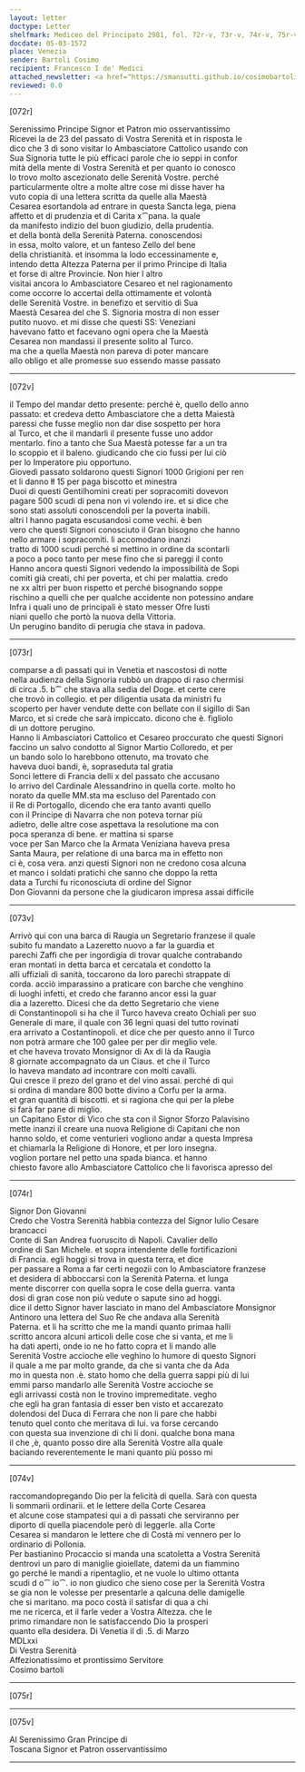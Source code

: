 ```yaml
---
layout: letter
doctype: Letter
shelfmark: Mediceo del Principato 2981, fol. 72r-v, 73r-v, 74r-v, 75r-v
docdate: 05-03-1572
place: Venezia
sender: Bartoli Cosimo
recipient: Francesco I de' Medici
attached_newsletter: <a href="https://smansutti.github.io/cosimobartoli/texts/3081_008,3081_009/">3081_008,3081_009</a>
reviewed: 0.0
---
```


[072r]  
  
  
Serenissimo Principe Signor et Patron mio osservantissimo  
Ricevei la de 23 del passato di Vostra Serenità et in risposta le  
dico che 3 dì sono visitar lo Ambasciatore Cattolico usando con  
Sua Signoria tutte le più efficaci parole che io seppi in confor  
mità della mente di Vostra Serenità et per quanto io conosco  
lo trovo molto ascezionato delle Serenità Vostre. perché  
particularmente oltre a molte altre cose mi disse haver ha  
vuto copia di una lettera scritta da quelle alla Maestà  
Cesarea esortandola ad entrare in questa Sancta lega, piena  
affetto et di prudenzia et di Carita x⁀pana. la quale  
da manifesto indizio del buon giudizio, della prudentia.  
et della bontà della Serenità Paterna. conoscendosi  
in essa, molto valore, et un fanteso Zello del bene  
della christianità. et insomma la lodo eccessinamente e,  
intendo detta Altezza Paterna per il primo Principe di Italia  
et forse di altre Provincie. Non hier l altro  
visitai ancora lo Ambasciatore Cesareo et nel ragionamento  
come occorre lo accertai della ottimamente et volontà  
delle Serenità Vostre. in benefizo et servitio di Sua  
Maestà Cesarea del che S. Signoria mostra di non esser  
putito nuovo. et mi disse che questi SS: Veneziani  
havevano fatto et facevano ogni opera che la Maestà  
Cesarea non mandassi il presente solito al Turco.  
ma che a quella Maestà non pareva di poter mancare  
allo obligo et alle promesse suo essendo masse passato  
  
---  

[072v]  
  
  
il Tempo del mandar detto presente: perché è, quello dello anno  
passato: et credeva detto Ambasciatore che a detta Maiestà  
paressi che fusse meglio non dar dise sospetto per hora  
al Turco, et che il mandarli il presente fusse uno addor  
mentarlo. fino a tanto che Sua Maestà potesse far a un tra  
lo scoppio et il baleno. giudicando che cio fussi per lui ciò  
per lo Imperatore piu opportuno.  
Giovedì passato soldarono questi Signori 1000 Grigioni per ren  
et li danno łł 15 per paga biscotto et minestra  
Duoi di questi Gentilhomini creati per sopracomiti dovevon  
pagare 500 scudi di pena non vi volendo ire. et si dice che  
sono stati assoluti conoscendoli per la poverta inabili.  
altri l hanno pagata escusandosi come vechi. è ben  
vero che questi Signori conosciuto il Gran bisogno che hanno  
nello armare i sopracomiti. li accomodano inanzi  
tratto di 1000 scudi perché si mettino in ordine da scontarli  
a poco a poco tanto per mese fino che si pareggi il conto  
Hanno ancora questi Signori vedendo la impossibilità de Sopi  
comiti già creati, chi per poverta, et chi per malattia. credo  
ne xx altri per buon rispetto et perché bisognando soppe  
rischino a quelli che per qualche accidente non potessino andare  
Infra i quali uno de principali è stato messer Ofre Iusti  
niani quello che portò la nuova della Vittoria.  
Un perugino bandito di perugia che stava in padova.  
  
---  

[073r]  
  
  
comparse a dì passati qui in Venetia et nascostosi di notte  
nella audienza della Signoria rubbò un drappo di raso chermisi  
di circa .5. b⁀ che stava alla sedia del Doge. et certe cere  
che trovò in collegio. et per diligentia usata da ministri fu  
scoperto per haver vendute dette con bellate con il sigillo di San  
Marco, et si crede che sarà impiccato. dicono che è. figliolo  
di un dottore perugino.  
Hanno li Ambasciatori Cattolico et Cesareo proccurato che questi Signori  
faccino un salvo condotto al Signor Martio Colloredo, et per  
un bando solo lo harebbono ottenuto, ma trovato che  
haveva duoi bandi, è, sopraseduta tal gratia  
Sonci lettere di Francia delli x del passato che accusano  
lo arrivo del Cardinale Alessandrino in quella corte. molto ho  
norato da quelle MM.sta ma escluso del Parentado con  
il Re di Portogallo, dicendo che era tanto avanti quello  
con il Principe di Navarra che non poteva tornar più  
adietro, delle altre cose aspettava la resolutione ma con  
poca speranza di bene. er mattina si sparse  
voce per San Marco che la Armata Veniziana haveva presa  
Santa Maura, per relatione di una barca ma in effetto non  
ci è, cosa vera. anzi questi Signori non ne credono cosa alcuna  
et manco i soldati pratichi che sanno che doppo la retta  
data a Turchi fu riconosciuta di ordine del Signor  
Don Giovanni da persone che la giudicaron impresa assai difficile  
  
---  

[073v]  
  
  
Arrivò qui con una barca di Raugia un Segretario franzese il quale  
subito fu mandato a Lazeretto nuovo a far la guardia et  
parechi Zaffi che per ingordigia di trovar qualche contrabando  
eran montati in detta barca et cercatala et condotto la  
alli uffiziali di sanità, toccarono da loro parechi strappate di  
corda. acciò imparassino a praticare con barche che venghino  
di luoghi infetti, et credo che faranno ancor essi la guar  
dia a lazeretto. Dicesi che da detto Segretario che viene  
di Constantinopoli si ha che il Turco haveva creato Ochiali per suo  
Generale di mare, il quale con 36 legni quasi del tutto rovinati  
era arrivato a Costantinopoli. et dice che per questo anno il Turco  
non potrà armare che 100 galee per per dir meglio vele.  
et che haveva trovato Monsignor di Ax di là da Raugia  
8 giornate accompagnato da un Ciaus. et che il Turco  
lo haveva mandato ad incontrare con molti cavalli.  
Qui cresce il prezo del grano et del vino assai. perché di qui  
si ordina di mandare 800 botte divino a Corfu per la arma.  
et gran quantità di biscotti. et si ragiona che qui per la plebe  
si farà far pane di miglio.  
un Capitano Estor di Vico che sta con il Signor Sforzo Palavisino  
mette inanzi il creare una nuova Religione di Capitani che non  
hanno soldo, et come venturieri vogliono andar a questa Impresa  
et chiamarla la Religione di Honore, et per loro insegna.  
voglion portare nel petto una spada bianca. et hanno  
chiesto favore allo Ambasciatore Cattolico che li favorisca apresso del  
  
---  

[074r]  
  
  
Signor Don Giovanni  
Credo che Vostra Serenità habbia contezza del Signor Iulio Cesare brancacci  
Conte di San Andrea fuoruscito di Napoli. Cavalier dello  
ordine di San Michele. et sopra intendente delle fortificazioni  
di Francia. egli hoggi si trova in questa terra, et dice  
per passare a Roma a far certi negozii con lo Ambasciatore franzese  
et desidera di abboccarsi con la Serenità Paterna. et lunga  
mente discorrer con quella sopra le cose della guerra. vanta  
dosi di gran cose non più vedute o sapute sino ad hoggi.  
dice il detto Signor haver lasciato in mano del Ambasciatore Monsignor  
Antinoro una lettera del Suo Re che andava alla Serenità  
Paterna. et li ha scritto che me la mandi quanto primaa halli  
scritto ancora alcuni articoli delle cose che si vanta, et me li  
ha dati aperti, onde io ne ho fatto copra et li mando alle  
Serenità Vostre accioche elle veghino lo humore di questo Signori  
il quale a me par molto grande, da che si vanta che da Ada  
mo in questa non .è. stato homo che della guerra sappi più di lui  
emmi parso mandarlo alle Serenità Vostre accioche se  
egli arrivassi costà non le trovino impremeditate. vegho  
che egli ha gran fantasia di esser ben visto et accarezato  
dolendosi del Duca di Ferrara che non li pare che habbi  
tenuto quel conto che meritava di lui. va forse cercando  
con questa sua invenzione di chi li doni. qualche bona mana  
il che ,è, quanto posso dire alla Serenità Vostre alla quale  
baciando reverentemente le mani quanto più posso mi  
  
---  

[074v]  
  
  
raccomandopregando Dio per la felicità di quella. Sarà con questa  
li sommarii ordinarii. et le lettere della Corte Cesarea  
et alcune cose stampatesi qui a dì passati che serviranno per  
diporto di quella piacendole però di leggerle. alla Corte  
Cesarea si mandaron le lettere che di Costà mi vennero per lo  
ordinario di Pollonia.  
Per bastianino Procaccio si manda una scatoletta a Vostra Serenità  
dentrovi un paro di maniglie gioiellate, datemi da un fiammino  
go perché le mandi a ripentaglio, et ne vuole lo ultimo ottanta  
scudi d o⁀ io⁀. io non giudico che sieno cose per la Serenità Vostra  
se gia non le volesse per presentarle a qalcuna delle damigelle  
che si maritano. ma poco costà il satisfar di qua a chi  
me ne ricerca, et il farle veder a Vostra Altezza. che le  
primo rimandare non le satisfaccendo Dio la prosperi  
quanto ella desidera. Di Venetia il dì .5. di Marzo  
MDLxxi  
Di Vestra Serenità  
Affezionatissimo et prontissimo Servitore  
Cosimo bartoli  
  
---  

[075r]  
  
  
  
---  

[075v]  
  
  
Al Serenissimo Gran Principe di  
Toscana Signor et Patron osservantissimo  
  
---  

